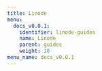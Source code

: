 ```yaml
---
title: Linode
menu:
  docs_v0.0.1:
    identifier: linode-guides
    name: Linode
    parent: guides
    weight: 10
menu_name: docs_v0.0.1
---
```



